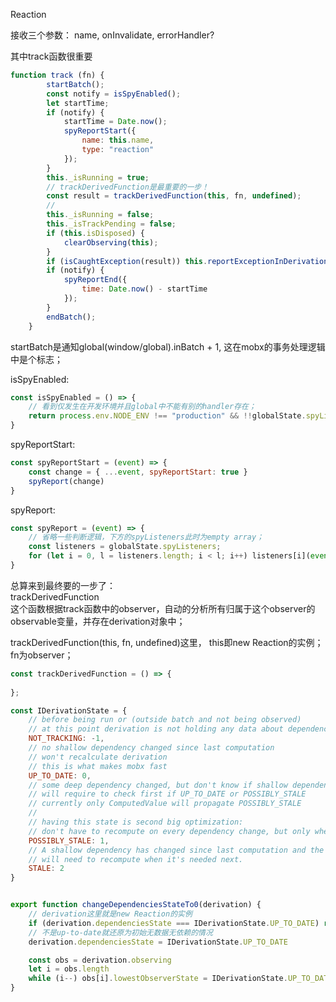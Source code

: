 Reaction

接收三个参数： name, onInvalidate, errorHandler?  

其中track函数很重要

```jsx harmony
function track (fn) {
        startBatch();
        const notify = isSpyEnabled();
        let startTime;
        if (notify) {
            startTime = Date.now();
            spyReportStart({
                name: this.name,
                type: "reaction"
            });
        }
        this._isRunning = true;
        // trackDerivedFunction是最重要的一步！
        const result = trackDerivedFunction(this, fn, undefined);
        //
        this._isRunning = false;
        this._isTrackPending = false;
        if (this.isDisposed) {
            clearObserving(this);
        }
        if (isCaughtException(result)) this.reportExceptionInDerivation(result.cause)
        if (notify) {
            spyReportEnd({
                time: Date.now() - startTime
            });
        }
        endBatch();
    }
```

startBatch是通知global(window/global).inBatch + 1, 这在mobx的事务处理逻辑中是个标志；

isSpyEnabled:  
```jsx harmony
const isSpyEnabled = () => {
    // 看到仅发生在开发环境并且global中不能有别的handler存在；
    return process.env.NODE_ENV !== "production" && !!globalState.spyListeners.length
}
```

spyReportStart:  
```jsx harmony
const spyReportStart = (event) => {
    const change = { ...event, spyReportStart: true }
    spyReport(change)
}
```

spyReport:  
```jsx harmony
const spyReport = (event) => {
    // 省略一些判断逻辑，下方的spyListeners此时为empty array；
    const listeners = globalState.spyListeners;
    for (let i = 0, l = listeners.length; i < l; i++) listeners[i](event)
}
```

总算来到最终要的一步了：  
trackDerivedFunction  
这个函数根据track函数中的observer，自动的分析所有归属于这个observer的
observable变量，并存在derivation对象中；

trackDerivedFunction(this, fn, undefined)这里，
this即new Reaction的实例；
fn为observer；

```jsx harmony
const trackDerivedFunction = () => {
    
};

const IDerivationState = {
    // before being run or (outside batch and not being observed)
    // at this point derivation is not holding any data about dependency tree
    NOT_TRACKING: -1,
    // no shallow dependency changed since last computation
    // won't recalculate derivation
    // this is what makes mobx fast
    UP_TO_DATE: 0,
    // some deep dependency changed, but don't know if shallow dependency changed
    // will require to check first if UP_TO_DATE or POSSIBLY_STALE
    // currently only ComputedValue will propagate POSSIBLY_STALE
    //
    // having this state is second big optimization:
    // don't have to recompute on every dependency change, but only when it's needed
    POSSIBLY_STALE: 1,
    // A shallow dependency has changed since last computation and the derivation
    // will need to recompute when it's needed next.
    STALE: 2
}


export function changeDependenciesStateTo0(derivation) {
    // derivation这里就是new Reaction的实例
    if (derivation.dependenciesState === IDerivationState.UP_TO_DATE) return
    // 不是up-to-date就还原为初始无数据无依赖的情况
    derivation.dependenciesState = IDerivationState.UP_TO_DATE

    const obs = derivation.observing
    let i = obs.length
    while (i--) obs[i].lowestObserverState = IDerivationState.UP_TO_DATE
}
```




